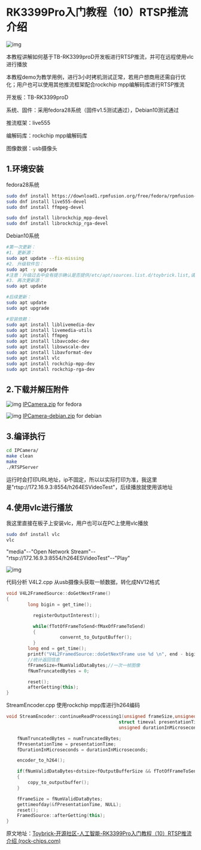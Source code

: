 # **RK3399Pro入门教程（10）RTSP推流介绍**

![img](https://t.rock-chips.com/data/attachment/forum/201909/29/110408dm23b1vz3d1jbo3k.jpg)





本教程讲解如何基于TB-RK3399proD开发板进行RTSP推流，并可在远程使用vlc进行播放



本教程demo为教学用例，进行3小时拷机测试正常，若用户想商用还需自行优化；用户也可以使用其他推流框架配合rockchip mpp编解码库进行RTSP推流



开发板：TB-RK3399proD



系统、固件：采用fedora28系统（固件v1.5测试通过），Debian10测试通过



推流框架：live555



编解码库：rockchip mpp编解码库



图像数据：usb摄像头



## 1.环境安装


fedora28系统



```bash
sudo dnf install https://download1.rpmfusion.org/free/fedora/rpmfusion-free-release-$(rpm -E %fedora).noarch.rpm
sudo dnf install live555-devel
sudo dnf install ffmpeg-devel

sudo dnf install librockchip_mpp-devel
sudo dnf install librockchip_rga-devel
```



Debian10系统



```bash
#第一次更新：
#1. 更新源：
sudo apt update --fix-missing
#2. 升级软件包：
sudo apt -y upgrade
#注意：升级过去中会有提示确认是否提供/etc/apt/sources.list.d/toybrick.list,请输入"Y"
#3. 再次更新源：
sudo apt update

#后续更新：
sudo apt update
sudo apt upgrade

#安装依赖：
sudo apt install liblivemedia-dev
sudo apt install livemedia-utils
sudo apt install ffmpeg
sudo apt install libavcodec-dev
sudo apt install libswscale-dev
sudo apt install libavformat-dev
sudo apt install vlc
sudo apt install rockchip-mpp-dev
sudo apt install rockchip-rga-dev
```



## 2.下载并解压附件



![img](https://t.rock-chips.com/static/image/filetype/zip.gif) [IPCamera.zip](https://t.rock-chips.com/forum.php?mod=attachment&aid=NjA4fGMyNjdkYjAyfDE2Mzg0MTA1NTF8ODIzM3w4OTU%3D)   for fedora

![img](https://t.rock-chips.com/static/image/filetype/zip.gif) [IPCamera-debian.zip](https://t.rock-chips.com/forum.php?mod=attachment&aid=ODk0fGQxNmM3Njk2fDE2Mzg0MTA1NTF8ODIzM3w4OTU%3D) for debian



## 3.编译执行



```bash
cd IPCamera/
make clean
make
./RTSPServer
```



运行时会打印URL地址，ip不固定，所以以实际打印为准，我这里是"rtsp://172.16.9.3:8554/h264ESVideoTest"，后续播放就使用该地址



## 4.使用vlc进行播放

我这里直接在板子上安装vlc，用户也可以在PC上使用vlc播放

```bash
sudo dnf install vlc
vlc
```

"media"--"Open Network Stream"--"rtsp://172.16.9.3:8554/h264ESVideoTest"--"Play"

![img](https://t.rock-chips.com/data/attachment/forum/201909/29/113533dvvsaak4q55zlz6s.gif)



代码分析 V4L2.cpp 从usb摄像头获取一帧数据，转化成NV12格式



```cpp
void V4L2FramedSource::doGetNextFrame()
{
        long bigin = get_time();

          registerOutputInterest();

          while(fTotOfFrameToSend<fMaxOfFrameToSend)
          {
                    convernt_to_OutputBuffer();
          }
        long end = get_time();
        printf("V4L2FramedSource::doGetNextFrame use %d \n", end - bigin);
        //统计返回信息
        fFrameSize=fNumValidDataBytes;//一次一帧图像
        fNumTruncatedBytes = 0;

        reset();
        afterGetting(this);
}
```



StreamEncoder.cpp 使用rockchip mpp库进行h264编码

```cpp
void StreamEncoder::continueReadProcessing1(unsigned frameSize,unsigned numTruncatedBytes,
                                          struct timeval presentationTime,
                                          unsigned durationInMicroseconds){

	fNumTruncatedBytes = numTruncatedBytes;
	fPresentationTime = presentationTime;
	fDurationInMicroseconds = durationInMicroseconds;

	encoder_to_h264();

	if(fNumValidDataBytes+dstsize<fOutputBufferSize && fTotOfFrameToSend<fMaxOfFrameToSend)
    {
    	copy_to_outputbuffer();               
    }

	fFrameSize = fNumValidDataBytes;
	gettimeofday(&fPresentationTime, NULL);
	reset();
	FramedSource::afterGetting(this);         
}
```





原文地址：[Toybrick-开源社区-人工智能-RK3399Pro入门教程（10）RTSP推流介绍 (rock-chips.com)](https://t.rock-chips.com/forum.php?mod=viewthread&tid=895&highlight=RK3399pro入门)